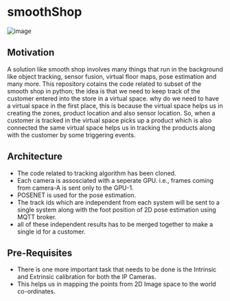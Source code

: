 # smoothShop

![image](https://github.com/Bumpeet/smoothShop/assets/86848360/d4b6bbc8-1651-4fc5-b263-0570a5461718)


## Motivation
A solution like smooth shop involves many things that run in the background like object tracking, sensor fusion, virtual floor maps, pose estimation and many more. This repository cotains the code related to subset of the smooth shop in python; the idea is that we need to keep track of the customer entered into the store in a virtual space. why do we need to have a virtual space in the first place, this is because the virtual space helps us in creating the zones, product location and also sensor location. So, when a customer is tracked in the virtual space picks up a product which is also connected the same virtual space helps us in tracking the products along with the customer by some triggering events.

## Architecture
- The code related to tracking algorithm has been cloned.
- Each camera is assosciated with a seperate GPU. i.e., frames coming from camera-A is sent only to the GPU-1.
- POSENET is used for the pose estimation.
- The track ids which are independent from each system will be sent to a single system along with the foot position of 2D pose estimation using MQTT broker.
- all of these independent results has to be merged together to make a single id for a customer.

## Pre-Requisites
- There is one more important task that needs to be done is the Intrinsic and Extrinsic calibration for both the IP Cameras.
- This helps us in mapping the points from 2D Image space to the world co-ordinates.
